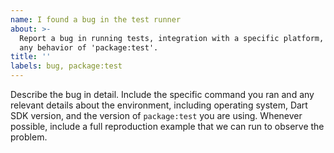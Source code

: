 ```yaml
---
name: I found a bug in the test runner
about: >-
  Report a bug in running tests, integration with a specific platform, or
  any behavior of 'package:test'.
title: ''
labels: bug, package:test
---
```

Describe the bug in detail.
Include the specific command you ran and any relevant details about the
environment, including operating system, Dart SDK version, and the version of
`package:test` you are using.
Whenever possible, include a full reproduction example that we can run to
observe the problem.
